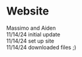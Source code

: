 # Website
Massimo and Aiden <br>
11/14/24 initial update
<br>
11/14/24 set up site <br>
11/14/24 downloaded files ;) <br>
